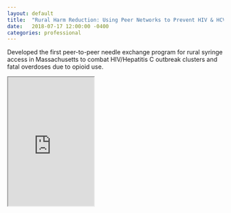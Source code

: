 ```yaml
---
layout: default
title:  "Rural Harm Reduction: Using Peer Networks to Prevent HIV & HCV"
date:   2018-07-17 12:00:00 -0400
categories: professional
---
```

Developed the first peer-to-peer needle exchange program for rural syringe access in Massachusetts to combat HIV/Hepatitis C outbreak clusters and fatal overdoses due to opioid use.

<iframe src="https://drive.google.com/file/d/1yJUlEkfdlwqXOUsGMKwH5_cbnpWrM650/preview" width="200" height="300"> </iframe>
<!-- width="2550" height="3300" -->



















